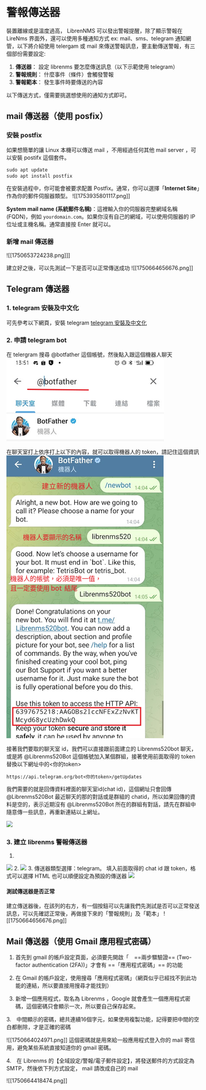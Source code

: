 # 警報傳送器

裝置離線或是溫度過高， LibrenNMS 可以發出警報提醒，除了顯示警報在 LireNms 界面外，還可以使用多種通知方式 ex: mail、sms、telegram 通知網管，以下將介紹使用 telergam 或 mail 來傳送警報訊息，要主動傳送警報，有三個部份需要設定:

1. **傳送器**： 設定 librenms 要怎麼傳送訊息（以下示範使用 telegram）
2. **警報規則**： 什麼事件（條件）會觸發警報
3. **警報範本**： 發生事件時要傳送的內容


以下傳送方式，僅需要挑選想使用的通知方式即可。

## mail 傳送器（使用 posfix）

### 安裝 postfix
如果想簡單的讓 Linux 本機可以傳送 mail ，不用經過任何其他 mail server ，可以安裝 postifx 這個套件。

```Shell title="Shell"
sudo apt update
sudo apt install postfix
```

在安裝過程中，你可能會被要求配置 Postfix。通常，你可以選擇「**Internet Site**」作為你的郵件伺服器類型。
![[1753935801117.png]]

**System mail name (系統郵件名稱)**：這裡輸入你的伺服器完整網域名稱 (FQDN)，例如 `yourdomain.com`。如果你沒有自己的網域，可以使用伺服器的 IP 位址或主機名稱。通常直接按 Enter 就可以。

### 新增 mail 傳送器

![[1750653724238.png]]]

建立好之後，可以先測試一下是否可以正常傳送成功
![[1750664656676.png]]


## Telegram 傳送器

### 1. telegram 安裝及中文化
可先參考以下網頁，安裝 telegram [telegram 安裝及中文化](https://www.pkstep.com/archives/13832)

### 2. 申請 telegram bot

在 telergram 搜尋 @botfather 這個帳號，然後點入跟這個機器人聊天
![](2023-12-22-13-59-45.png)

在聊天室打上依序打上以下的內容，就可以取得機器人的 token，請記住這個資訊
![](2023-12-22-14-13-03.png)

接著我們要取的聊天室 id，我們可以直接跟前面建立的 Librenms520bot 聊天，或是將 @Librenms520Bot 這個帳號加入某個群組，接著使用前面取得的 token 替換以下網址中的<你的token>

```https://api.telegram.org/bot<你的token>/getUpdates```

我們需要的就是回傳資料裡面的聊天室id(chat id)，這個網址只會回傳 @Librenms520Bot 最近聊天的那的對話或是群組的 chatid，所以如果回傳的資料是空的，表示近期沒有 @Librenms520Bot 所在的群組有對話，請先在群組中隨意傳一些訊息，再重新連結以上網址。

![](2023-12-22-16-16-05.png)

### 3. 建立 librenms 警報傳送器
1. 
![](2023-12-22-16-17-52.png)
2. 
![](2023-12-22-16-18-40.png)
3. 傳送器類型選擇：telegram。 填入前面取得的 chat id 跟 token，格式可以選擇 HTML 也可以順便設定為預設的傳送器
![](2023-12-22-16-21-06.png)


#### 測試傳送器是否正常

建立傳送器後，在該列的右方，有一個按鈕可以先讓我們先測試是否可以正常發送訊息，可以先確認正常後，再做接下來的「警報規則」及「範本」
![[1750664656676.png]]


## Mail 傳送器（使用 Gmail 應用程式密碼）

1. 首先到 gmail 的帳戶設定頁面，必須要先開啟「　==兩步驟驗證==  (Two-factor authentication (2FA))」才會有 ==「應用程式密碼」== 的功能
2. 在 Gmail 的帳戶設定，使用搜尋「應用程式密碼」（網頁似乎已經找不到此功能的連結，所以要直接用搜尋才能找到）

3. 新增一個應用程式，取名為 Librenms ，Google 就會產生一個應用程式密碼，這個密碼只會顯示一次，所以要自己保存起來。

3.　中間顯示的密碼，總共連續16個字元，如果使用複製功能，記得要把中間的空白都刪除，才是正確的密碼

![[1750664024971.png]]
這個密碼就是用來給一般應用程式登入你的 mail 寄信用，避免某些系統直接知道你的 gmail 密碼。

4.　在 Librenms 的【全域設定/警報/電子郵件設定】，將發送郵件的方式設定為　SMTP，然後依下列方式設定， mail 請改成自己的 mail

![[1750664418474.png]]